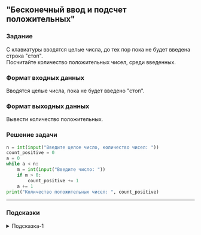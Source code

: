 ## "Бесконечный ввод и подсчет положительных"

### Задание

С клавиатуры вводятся целые числа, до тех пор пока не будет введена строка "стоп". \
Посчитайте количество положительных чисел, среди введенных.

### Формат входных данных

Вводятся целые числа, пока не будет введено "стоп".

### Формат выходных данных

Вывести количество положительных.

### Решение задачи

```python
n = int(input("Введите целое число, количество чисел: "))
count_positive = 0
a = 0
while a < n:
    m = int(input("Введите число: "))
    if m > 0:
        count_positive += 1
    a += 1
print("Количество положительных чисел: ", count_positive)

```

---

### Подсказки

<details>
<summary>Подсказка-1</summary>
Смотри пример "Выполнение цикла пока не будет введено нужное значение"
</details>
